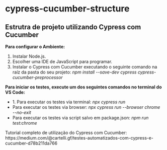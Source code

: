 # cypress-cucumber-structure
<h2>Estrutra de projeto utilizando Cypress com Cucumber</h2>

<b>Para configurar o Ambiente:</b>
<ol>
<li>Instalar Node.js.</li>
<li>Escolher uma IDE de JavaScript para programar.</li>
<li>Instalar o Cypress com Cucumber executando o seguinte comando na raíz da pasta do seu projeto: <i>npm install --save-dev cypress cypress-cucumber-preprocessor</i></li>
</ol>
<b>Para iniciar os testes, execute um dos seguintes comandos no terminal do VS Code:</b>
<ul>
<li>1. Para executar os testes via terminal: <i>npx cypress run</i></li>
<li>Para executar os testes via browser: <i>npx cypress run --browser chrome --no-exit</i></li>
<li>Para executar os testes via script salvo em package.json: <i>npm run test:chrome</i></li>    
</ul>
Tutorial completo de utilização do Cypress com Cucumber: https://medium.com/@cartelli.gf/testes-automatizados-com-cypress-e-cucumber-d78b211da766
